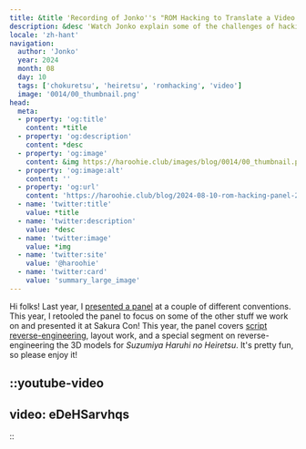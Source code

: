 ```yaml
---
title: &title 'Recording of Jonko''s "ROM Hacking to Translate a Video Game: Reloaded" 2024 Panel Released'
description: &desc 'Watch Jonko explain some of the challenges of hacking Chokuretsu & Heiretsu to a live audience at Sakura Con 2024'
locale: 'zh-hant'
navigation:
  author: 'Jonko'
  year: 2024
  month: 08
  day: 10
  tags: ['chokuretsu', 'heiretsu', 'romhacking', 'video']
  image: '0014/00_thumbnail.png'
head:
  meta:
  - property: 'og:title'
    content: *title
  - property: 'og:description'
    content: *desc
  - property: 'og:image'
    content: &img https://haroohie.club/images/blog/0014/00_thumbnail.png
  - property: 'og:image:alt'
    content: ''
  - property: 'og:url'
    content: 'https://haroohie.club/blog/2024-08-10-rom-hacking-panel-2024'
  - name: 'twitter:title'
    value: *title
  - name: 'twitter:description'
    value: *desc
  - name: 'twitter:image'
    value: *img
  - name: 'twitter:site'
    value: '@haroohie'
  - name: 'twitter:card'
    value: 'summary_large_image'
---
```


Hi folks! Last year, I [presented a panel](2024-01-24-rom-hacking-panel) at a couple of different conventions. This year, I retooled the panel to focus on some of the other stuff we work on and presented it at Sakura Con! This year, the panel covers [script reverse-engineering](2024-03-13-chokuretsu-event-files), layout work, and a special segment on reverse-engineering the 3D models for *Suzumiya Haruhi no Heiretsu*. It's pretty fun, so please enjoy it!

::youtube-video
----
video: eDeHSarvhqs
----
::
